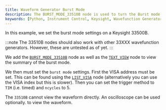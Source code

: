 ```yaml
---
title: Waveform Generator Burst Mode
description: The BURST_MODE_33510B node is used to turn the Burst mode on or off.
keywords: [Python, Instrument Control, Keysight, Wavefunction Generator, Function Generator, Keysight 33500B]
---
```


In this example, we set the burst mode settings on a Keysight 33500B.

:::note
The 33510B nodes should also work with other 33XXX wavefunction generators. However, these are untested as of yet.
:::

We add the [`BURST_MODE_33510B`](https://github.com/flojoy-ai/nodes/tree/develop/IO/INSTRUMENTS/FUNCTION_GENERATORS/KEYSIGHT/33XXX) node as well as the [`TEXT_VIEW`](https://github.com/flojoy-ai/nodes/blob/develop/VISUALIZERS/DATA_STRUCTURE/TEXT_VIEW/TEXT_VIEW.py) node to view the summary of the burst mode.

We then must set the `burst mode` settings. First the VISA address must be set. This can be found using the [`LIST_VISA`](https://github.com/flojoy-ai/nodes/blob/develop/IO/INSTRUMENTS/QCODES/LIST_VISA/LIST_VISA.py) node (alternatively you can use the VISA index but this is slower). Then you can set the trigger method to `TIM` (i.e. timed) and `ncycles` to 5.

The `33510B` cannot view the waveform directly. An oscilloscope can be used optionally. to view the waveform.
